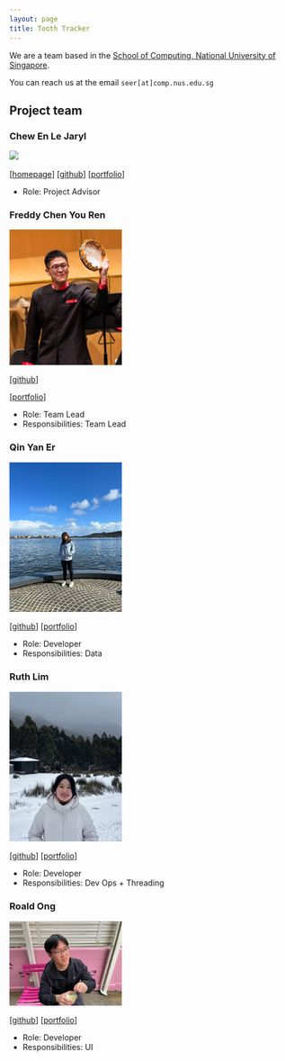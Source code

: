 ```yaml
---
layout: page
title: Tooth Tracker
---
```


We are a team based in the [School of Computing, National University of Singapore](http://www.comp.nus.edu.sg).

You can reach us at the email `seer[at]comp.nus.edu.sg`

## Project team


### Chew En Le Jaryl

<img src="images/techjay-c.png" width="200px">

[[homepage](http://www.comp.nus.edu.sg/~damithch)]
[[github](http://github.com/techjay-c)]
[[portfolio](team/johndoe.md)]

* Role: Project Advisor

### Freddy Chen You Ren

<img src="images/freddychenyouren2.png" width="200px">

[[github](https://github.com/freddychenyouren2)]

[[portfolio](team/johndoe.md)]

* Role: Team Lead
* Responsibilities: Team Lead

### Qin Yan Er

<img src="images/qyaner.png" width="200px">

[[github](http://github.com/qyaner)] 
[[portfolio](team/johndoe.md)]

* Role: Developer
* Responsibilities: Data

### Ruth Lim

<img src="images/ruth-lim.png" width="200px">

[[github](http://github.com/ruth-lim)]
[[portfolio](team/johndoe.md)]

* Role: Developer
* Responsibilities: Dev Ops + Threading

### Roald Ong

<img src="images/synapseprogramming.png" width="200px">

[[github](http://github.com/SynapseProgramming)]
[[portfolio](team/johndoe.md)]

* Role: Developer
* Responsibilities: UI

